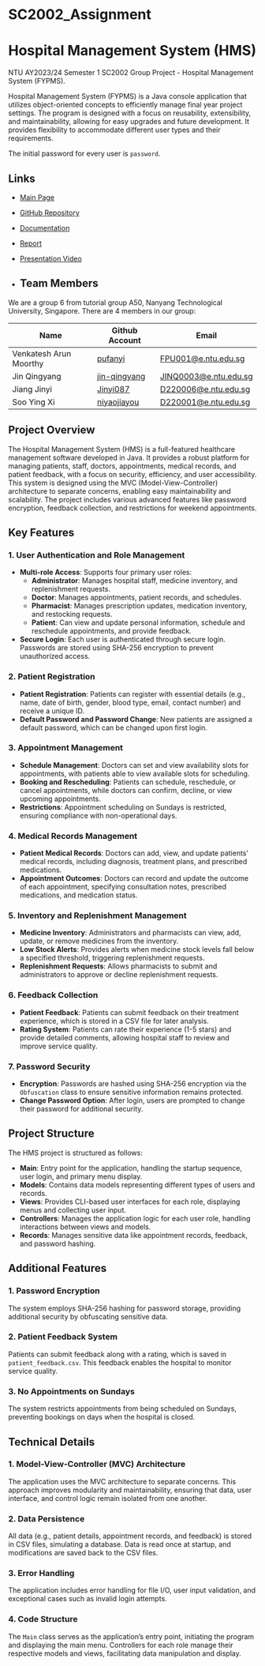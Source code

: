 # SC2002_Assignment

# Hospital Management System (HMS)

NTU AY2023/24 Semester 1 SC2002 Group Project - Hospital Management System (FYPMS).

Hospital Management System (FYPMS) is a Java console application that utilizes object-oriented concepts to efficiently manage final year project settings. The program is designed with a focus on reusability, extensibility, and maintainability, allowing for easy upgrades and future development. It provides flexibility to accommodate different user types and their requirements.

The initial password for every user is `password`.

## Links

- [Main Page]((https://kuroinit.github.io/SC2002_Assignment/#))
- [GitHub Repository](https://github.com/KuroInit/SC2002_Assignment)
- [Documentation](https://github.com/KuroInit/SC2002_Assignment/tree/main/docs)
- [Report](docs/report)
- [Presentation Video](https://best.pornktube.com/)

- ## Team Members

We are a group 6 from tutorial group A50, Nanyang Technological University, Singapore. There are 4 members in our group:

| Name         | Github Account                                  | Email                 |
|--------------|-------------------------------------------------|-----------------------|
| Venkatesh Arun Moorthy      | [pufanyi](https://github.com/pufanyi)           | [FPU001@e.ntu.edu.sg](mailto:FPU001@e.ntu.edu.sg) |
| Jin Qingyang | [jin-qingyang](https://github.com/jin-qingyang) | [JINQ0003@e.ntu.edu.sg](mailto:JINQ0003@e.ntu.edu.sg) |
| Jiang Jinyi  | [Jinyi087](https://github.com/Jinyi087)         | [D220006@e.ntu.edu.sg](mailto:D220006@e.ntu.edu.sg) |
| Soo Ying Xi  | [niyaojiayou](https://github.com/niyaojiayou)   | [D220001@e.ntu.edu.sg](mailto:D220001@e.ntu.edu.sg)  |

## Project Overview

The Hospital Management System (HMS) is a full-featured healthcare management software developed in Java. It provides a robust platform for managing patients, staff, doctors, appointments, medical records, and patient feedback, with a focus on security, efficiency, and user accessibility. This system is designed using the MVC (Model-View-Controller) architecture to separate concerns, enabling easy maintainability and scalability. The project includes various advanced features like password encryption, feedback collection, and restrictions for weekend appointments.

## Key Features

### 1. User Authentication and Role Management
- **Multi-role Access**: Supports four primary user roles:
  - **Administrator**: Manages hospital staff, medicine inventory, and replenishment requests.
  - **Doctor**: Manages appointments, patient records, and schedules.
  - **Pharmacist**: Manages prescription updates, medication inventory, and restocking requests.
  - **Patient**: Can view and update personal information, schedule and reschedule appointments, and provide feedback.
- **Secure Login**: Each user is authenticated through secure login. Passwords are stored using SHA-256 encryption to prevent unauthorized access.

### 2. Patient Registration
- **Patient Registration**: Patients can register with essential details (e.g., name, date of birth, gender, blood type, email, contact number) and receive a unique ID.
- **Default Password and Password Change**: New patients are assigned a default password, which can be changed upon first login.

### 3. Appointment Management
- **Schedule Management**: Doctors can set and view availability slots for appointments, with patients able to view available slots for scheduling.
- **Booking and Rescheduling**: Patients can schedule, reschedule, or cancel appointments, while doctors can confirm, decline, or view upcoming appointments.
- **Restrictions**: Appointment scheduling on Sundays is restricted, ensuring compliance with non-operational days.

### 4. Medical Records Management
- **Patient Medical Records**: Doctors can add, view, and update patients’ medical records, including diagnosis, treatment plans, and prescribed medications.
- **Appointment Outcomes**: Doctors can record and update the outcome of each appointment, specifying consultation notes, prescribed medications, and medication status.

### 5. Inventory and Replenishment Management
- **Medicine Inventory**: Administrators and pharmacists can view, add, update, or remove medicines from the inventory.
- **Low Stock Alerts**: Provides alerts when medicine stock levels fall below a specified threshold, triggering replenishment requests.
- **Replenishment Requests**: Allows pharmacists to submit and administrators to approve or decline replenishment requests.

### 6. Feedback Collection
- **Patient Feedback**: Patients can submit feedback on their treatment experience, which is stored in a CSV file for later analysis.
- **Rating System**: Patients can rate their experience (1-5 stars) and provide detailed comments, allowing hospital staff to review and improve service quality.

### 7. Password Security
- **Encryption**: Passwords are hashed using SHA-256 encryption via the `Obfuscation` class to ensure sensitive information remains protected.
- **Change Password Option**: After login, users are prompted to change their password for additional security.

## Project Structure

The HMS project is structured as follows:

- **Main**: Entry point for the application, handling the startup sequence, user login, and primary menu display.
- **Models**: Contains data models representing different types of users and records.
- **Views**: Provides CLI-based user interfaces for each role, displaying menus and collecting user input.
- **Controllers**: Manages the application logic for each user role, handling interactions between views and models.
- **Records**: Manages sensitive data like appointment records, feedback, and password hashing.

## Additional Features

### 1. **Password Encryption**
   The system employs SHA-256 hashing for password storage, providing additional security by obfuscating sensitive data.

### 2. **Patient Feedback System**
   Patients can submit feedback along with a rating, which is saved in `patient_feedback.csv`. This feedback enables the hospital to monitor service quality.

### 3. **No Appointments on Sundays**
   The system restricts appointments from being scheduled on Sundays, preventing bookings on days when the hospital is closed.

## Technical Details

### 1. Model-View-Controller (MVC) Architecture
The application uses the MVC architecture to separate concerns. This approach improves modularity and maintainability, ensuring that data, user interface, and control logic remain isolated from one another.

### 2. Data Persistence
All data (e.g., patient details, appointment records, and feedback) is stored in CSV files, simulating a database. Data is read once at startup, and modifications are saved back to the CSV files.

### 3. Error Handling
The application includes error handling for file I/O, user input validation, and exceptional cases such as invalid login attempts.

### 4. Code Structure
The `Main` class serves as the application’s entry point, initiating the program and displaying the main menu. Controllers for each role manage their respective models and views, facilitating data manipulation and display.
